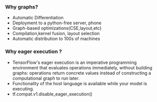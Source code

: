 ### Why graphs?
* Automatic Differentiation
* Deployment to a python-free server, phone
* Graph-based optimizations(CSE,layout,etc)
* Compilation,kernel fusion, layout selection
* Automatic distribution to 100s of machines

### Why eager execution ?
* TensorFlow's eager execution is an imperative programming environment that evaluates operations immediately, without building graphs: operations
return concrete values instead of constructing a computational graph to run later. 
 * Functionality of the host language is available while your model is executing.
 * tf.compat.v1.disable_eager_execution()

